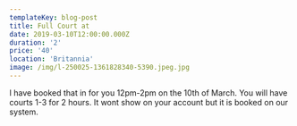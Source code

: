 ```yaml
---
templateKey: blog-post
title: Full Court at
date: 2019-03-10T12:00:00.000Z
duration: '2'
price: '40'
location: 'Britannia'
image: /img/l-250025-1361828340-5390.jpeg.jpg
---
```

I have booked that in for you 12pm-2pm on the 10th of March. You will have courts 1-3 for 2 hours. It wont show on your account but it is booked on our system.
